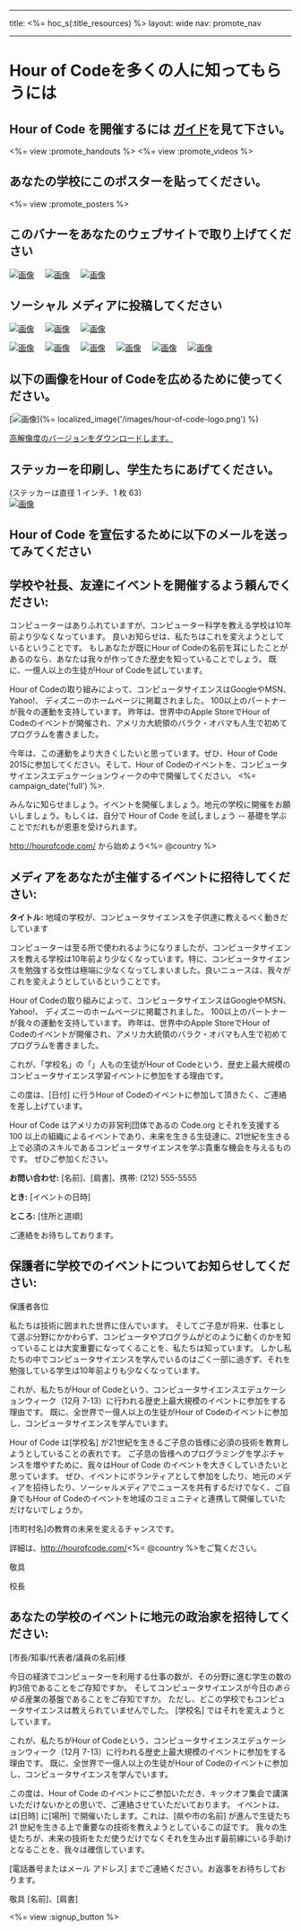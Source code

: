 * * *

title: <%= hoc_s(:title_resources) %> layout: wide nav: promote_nav

* * *

<link rel="stylesheet" type="text/css" href="/css/promote-page.css" />
</link>

# Hour of Codeを多くの人に知ってもらうには

## Hour of Code を開催するには [ガイド](<%= resolve_url('/how-to') %>)を見て下さい。

<%= view :promote_handouts %> <%= view :promote_videos %>

<a id="posters"></a>

## あなたの学校にこのポスターを貼ってください。

<%= view :promote_posters %>

<a id="banners"></a>

## このバナーをあなたのウェブサイトで取り上げてください

[![画像](/images/fit-250/banner1.jpg)](/images/banner1.jpg)&nbsp;&nbsp;&nbsp;&nbsp; [![画像](/images/fit-250/banner3.jpg)](/images/banner3.jpg)&nbsp;&nbsp;&nbsp;&nbsp; [![画像](/images/fit-500/banner5.jpg)](/images/banner5.jpg)&nbsp;&nbsp;&nbsp;&nbsp;

<a id="social"></a>

## ソーシャル メディアに投稿してください

[![画像](/images/fit-250/social-1.jpg)](/images/social-1.jpg)&nbsp;&nbsp;&nbsp;&nbsp; [![画像](/images/fit-250/social-2.jpg)](/images/social-2.jpg)&nbsp;&nbsp;&nbsp;&nbsp; [![画像](/images/fit-250/social-3.jpg)](/images/social-3.jpg)&nbsp;&nbsp;&nbsp;&nbsp;

[![画像](/images/fit-250/mark.jpg)](/images/mark.jpg)&nbsp;&nbsp;&nbsp;&nbsp; [![画像](/images/fit-250/susan.png)](/images/susan.png)&nbsp;&nbsp;&nbsp;&nbsp; [![画像](/images/fit-250/chris.jpg)](/images/chris.jpg)&nbsp;&nbsp;&nbsp;&nbsp; [![画像](/images/fit-250/marissa.jpg)](/images/marissa.jpg)&nbsp;&nbsp;&nbsp;&nbsp; [![画像](/images/fit-250/ashton.jpg)](/images/ashton.jpg)&nbsp;&nbsp;&nbsp;&nbsp; [![画像](/images/fit-250/barack.jpg)](/images/barack.jpg)&nbsp;&nbsp;&nbsp;&nbsp;

<a id="logo"></a>

## 以下の画像をHour of Codeを広めるために使ってください。

[![画像](<%= localized_image('/images/fit-200/hour-of-code-logo.png') %>)](%= localized_image('/images/hour-of-code-logo.png') %)

[高解像度のバージョンをダウンロードします。](http://images.code.org/share/hour-of-code-logo.zip)

<a id="stickers"></a>

## ステッカーを印刷し、学生たちにあげてください。

(ステッカーは直径 1 インチ、1 枚 63)  
[![画像](/images/fit-250/hour-of-code-stickers.png)](/images/hour-of-code-stickers.pdf)

<a id="sample-emails"></a>

## Hour of Code を宣伝するために以下のメールを送ってみてください

<a id="email"></a>

## 学校や社長、友達にイベントを開催するよう頼んでください:

コンピューターはありふれていますが、コンピューター科学を教える学校は10年前より少なくなっています。 良いお知らせは、私たちはこれを変えようとしているということです。 もしあなたが既にHour of Codeの名前を耳にしたことがあるのなら、あなたは我々が作ってきた歴史を知っていることでしょう。 既に、一億人以上の生徒がHour of Codeを試しています。

Hour of Codeの取り組みによって、コンピュータサイエンスはGoogleやMSN、Yahoo!、 ディズニーのホームページに掲載されました。 100以上のパートナーが我々の運動を支持しています。 昨年は、世界中のApple StoreでHour of Codeのイベントが開催され、アメリカ大統領のバラク・オバマも人生で初めてプログラムを書きました。

今年は、この運動をより大きくしたいと思っています。ぜひ、Hour of Code 2015に参加してください。そして、Hour of Codeのイベントを、コンピュータサイエンスエデュケーションウィークの中で開催してください。 <%= campaign_date('full') %>.

みんなに知らせましょう。イベントを開催しましょう。地元の学校に開催をお願いしましょう。もしくは、自分で Hour of Code を試しましょう -- 基礎を学ぶことでだれもが恩恵を受けられます。

http://hourofcode.com/ から始めよう<%= @country %>

<a id="media-pitch"></a>

## メディアをあなたが主催するイベントに招待してください:

**タイトル:** 地域の学校が、コンピュータサイエンスを子供達に教えるべく動きだしています

コンピューターは至る所で使われるようになりましたが、コンピュータサイエンスを教える学校は10年前より少なくなっています。特に、コンピュータサイエンスを勉強する女性は極端に少なくなってしまいました。良いニュースは、我々がこれを変えようとしているということです。

Hour of Codeの取り組みによって、コンピュータサイエンスはGoogleやMSN、Yahoo!、 ディズニーのホームページに掲載されました。 100以上のパートナーが我々の運動を支持しています。 昨年は、世界中のApple StoreでHour of Codeのイベントが開催され、アメリカ大統領のバラク・オバマも人生で初めてプログラムを書きました。

これが、「学校名」の「」人もの生徒がHour of Codeという、歴史上最大規模のコンピュータサイエンス学習イベントに参加をする理由です。

この度は、[日付] に行うHour of Codeのイベントに参加して頂きたく、ご連絡を差し上げています。

Hour of Code はアメリカの非営利団体であるの Code.org とそれを支援する 100 以上の組織によるイベントであり、未来を生きる生徒達に、21世紀を生きる上で必須のスキルであるコンピュータサイエンスを学ぶ貴重な機会を与えるものです。 ぜひご参加ください。

**お問い合わせ:** [名前]、[肩書]、携帯: (212) 555-5555

**とき:** [イベントの日時]

**ところ:** [住所と道順]

ご連絡をお待ちしております。

<a id="parents"></a>

## 保護者に学校でのイベントについてお知らせしてください:

保護者各位

私たちは技術に囲まれた世界に住んでいます。 そしてご子息が将来、仕事として選ぶ分野にかかわらず、コンピュータやプログラムがどのように動くのかを知っていることは大変重要になってくることを、私たちは知っています。 しかし私たちの中でコンピュータサイエンスを学んでいるのはごく一部に過ぎず、それを勉強している学生は10年前よりも少なくなっています。

これが、私たちがHour of Codeという、コンピュータサイエンスエデュケーションウィーク（12月 7-13）に行われる歴史上最大規模のイベントに参加をする理由です。 既に、全世界で一億人以上の生徒がHour of Codeのイベントに参加し、コンピュータサイエンスを学んでいます。

Hour of Code は[学校名] が21世紀を生きるご子息の皆様に必須の技術を教育しようとしていることの表れです。 ご子息の皆様へのプログラミングを学ぶチャンスを増やすために、我々はHour of Code のイベントを大きくしていきたいと思っています。 ぜひ、イベントにボランティアとして参加をしたり、地元のメディアを招待したり、ソーシャルメディアでニュースを共有するだけでなく、ご自身でもHour of Codeのイベントを地域のコミュニティと連携して開催していただけないでしょうか。

[市町村名]の教育の未来を変えるチャンスです。

詳細は、http://hourofcode.com/<%= @country %>をご覧ください。

敬具

校長

<a id="politicians"></a>

## あなたの学校のイベントに地元の政治家を招待してください:

[市長/知事/代表者/議員の名前]様

今日の経済でコンピューターを利用する仕事の数が、その分野に進む学生の数の約3倍であることをご存知ですか。 そしてコンピュータサイエンスが今日の*あらゆる*産業の基盤であることをご存知ですか。 ただし、どこの学校でもコンピュータサイエンスは教えられていませんでした。 [学校名] ではそれを変えようとしています。

これが、私たちがHour of Codeという、コンピュータサイエンスエデュケーションウィーク（12月 7-13）に行われる歴史上最大規模のイベントに参加をする理由です。 既に、全世界で一億人以上の生徒がHour of Codeのイベントに参加し、コンピュータサイエンスを学んでいます。

この度は、Hour of Code のイベントにご参加いただき、キックオフ集会で講演いただけないかとの思いで、ご連絡させていただいております。 イベントは、は[日時] に[場所] で開催いたします。これは、[県や市の名前] が進んで生徒たち21 世紀を生きる上で重要なの技術を教えようとしているこの証です。 我々の生徒たちが、未来の技術をただ使うだけでなくそれを生み出す最前線にいる手助けとなることを、我々は確信しています。

[電話番号またはメール アドレス] までご連絡ください。お返事をお待ちしております。

敬具 [名前]、[肩書]

<%= view :signup_button %>
